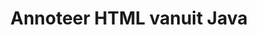 ---
############################# Static ############################
layout: "auto-gen-annotation"

############################# Head ############################
head_title: "Java HTML Annotatie-API Annotatie in C#"
head_description: "Java API voor het maken en annoteren van populaire annotatietypen van HTML, afbeeldingen, tekeningen en documentbestandsindelingen."

############################# Header ############################
title: "Annoteer HTML vanuit Java"
description: ""
bg_image: "https://cms.admin.containerize.com/templates/aspose/App_Themes/V3/images/bg/header1.png"
bg_overlay: false
button:
    enable: true
    icon: "fas fa-arrow-down"
    label: "Download gratis proefversie"
    link: "https://downloads.groupdocs.com/annotation/java"

############################# About ############################
about:
    enable: true
    title: "Over GroupDocs.Annotatie voor Java API"
    content: |
        GroupDocs.Annotation for Java API is een bibliotheek waarmee u annotaties kunt toevoegen aan PDF, Word en andere documenten op Mac, Windows of Ubuntu. [GroupDocs.Annotation for Java](/annotation/java) is een native Java API voor het beheren van annotaties met uitgebreide ondersteuning voor het maken, toevoegen, bewerken, verwijderen, extraheren en exporteren van annotaties van afbeeldingen en diverse andere documenten. De volledige lijst met ondersteunde documentindelingen die u kunt zien op deze [pagina](https://docs.groupdocs.com/annotation/java/supported-document-formats/).
        Met deze bibliotheek kunt u niet alleen met HTML-documenten werken, maar ook met vele andere soorten documenten, zoals Word, Excel, PowerPoint, Outlook-e-mails, Visio, Adobe, OpenDocument, OpenOffice, Photoshop, AutoCad en vele anderen.
        Met de GroupDocs.Annotation for Java API kunt u nieuwe notities maken en toevoegen, annotaties bewerken, opmerkingen en annotaties extraheren en ze uit documenten verwijderen. De bibliotheek ondersteunt 13 verschillende annotatietypen, waaronder tekst, polylijn, gebied, onderstreping, punt, watermerk, pijl, ellips, tekstvervanging, afstand, tekstveld, redactie van bronnen in PDF, HTML, Microsoft Word-documenten, spreadsheets, diagrammen, presentaties, tekeningen, afbeeldingen en vele andere bestandsformaten.
        Het voorbeeld (zie hieronder) demonstreert het werken met een HTML-document, in dit voorbeeld kunt u de belangrijkste stappen zien van het werken met GroupDocs. Annotatie: stel een licentie in, open een document waarmee u wilt werken, maak een annotatie, gegevensobjecten toevoegen om annotatie-eigenschappen in te stellen volgens uw vereisten en het resultaat opslaan op de gewenste plaats. U kunt ook meer details bekijken over de ondersteunde functies op onze github [pagina](https://github.com/groupdocs-annotation/GroupDocs.Annotation-for-Java), of in onze product [documentatie](https://docs.groupdocs.com/annotation/java/getting-started/).

############################# Steps ############################
howTo_Add:
steps_Add:
    enable: true
    title_left: "Stappen om annotaties toe te voegen aan HTML in Java"
    content_left: |
        [GroupDocs.Annotation](/annotation/java/) maakt het gemakkelijk voor Java-ontwikkelaars om verschillende annotatietypes toe te voegen aan HTML-bestanden binnen elke op Java gebaseerde applicatie door een paar eenvoudige stappen te implementeren.
        *   Maak Reply-objecten met commentaar en datum.
        *   Maak een AreaAnnotation-object, stel gebiedsopties in en voeg antwoorden toe.
        *   Maak een Annotator-object en voeg een gebiedsannotatie toe.
        *   Sla uitvoerbestand op.
    title_right: "systeem vereisten"
    content_right: |
        GroupDocs.Annotation for Java API's worden ondersteund op alle belangrijke platforms en besturingssystemen. Voordat u de onderstaande code uitvoert, moet u ervoor zorgen dat de volgende vereisten op uw systeem zijn geïnstalleerd.
        *   Besturingssystemen: Microsoft Windows, Linux, MacOS
        *   Ontwikkelomgeving: NetBeans, Intellij IDEA, Eclipse etc
        *   Java Runtime Environment: Java 7 (1.7) en hoger
        *   Download de nieuwste versie van GroupDocs.Annotation voor Java van [GroupDocs Artifact Repository](https://repository.groupdocs.com/webapp/#/artifacts/browse/tree/General/repo/com/groupdocs/groupdocs-annotation)

############################# Preview ############################
preview_Add:
    enable: true
    title: Annotatievoorbeeld en codevoorbeeld
    content: |
        ![Annotation preview image](https://docs.groupdocs.com/annotation/java/images/add-area-annotation.png)
    code: |
        ```java
        // Create an instance of Reply class and add comments
        Reply firstReply = new Reply();
        firstReply.setComment("First comment");
        firstReply.setRepliedOn(Calendar.getInstance().getTime());
        
        Reply secondReply = new Reply();
        secondReply.setComment("Second comment");
        secondReply.setRepliedOn(Calendar.getInstance().getTime());
        
        List<Reply> replies = new ArrayList<Reply>();
        replies.add(firstReply);
        replies.add(secondReply);
        
        // Create an instance of AreaAnnotation class and set options
        AreaAnnotation area = new AreaAnnotation();
        area.setBackgroundColor(65535);
        area.setBox(new Rectangle(100, 100, 100, 100));
        area.setCreatedOn(Calendar.getInstance().getTime());
        area.setMessage("This is area annotation");
        area.setOpacity(0.7);
        area.setPageNumber(0);
        area.setPenColor(65535);
        area.setPenStyle(PenStyle.Dot);
        area.setPenWidth((byte) 3);
        area.setReplies(replies);
        
        // Create an instance of Annotator class
        Annotator annotator = new Annotator("input.bmp");
        
        // Add annotation
        annotator.add(area);
        
        // Save to file
        annotator.save("output.bmp");
        annotator.dispose();
        ```

############################# Steps ############################
howTo_Remove:
steps_Remove:
    enable: true
    title_left: "Stappen om annotaties te verwijderen uit HTML in Java"
    content_left: |
        [GroupDocs.Annotation](/annotation/java/) maakt het gemakkelijker voor Java-ontwikkelaars om annotatiedetails te verwijderen uit HTML-bestanden binnen elke op Java gebaseerde applicatie door een paar eenvoudige stappen te implementeren.
        *   Maak Reply-objecten met commentaar en datum.
        *   Maak een Instantie van het SaveOptions-object en stel AnnotationTypes = AnnotationType.None in.
        *   Roep de opslagmethode aan met het resulterende documentpad of -stroom en SaveOptions-object.

############################# Preview ############################
preview_Remove:
    enable: true
    code: |
        ```java
        // Create an instance of Annotator class 
        Annotator annotator = new Annotator("C://input.bmp");

        // Remove annotation by set type None 
        SaveOptions saveOptions = new SaveOptions();
        saveOptions.setAnnotationTypes(AnnotationType.None);

        // Save annotation to output file
        annotator.save("C://output.bmp", saveOptions);
        annotator.dispose();
        ```

############################# Steps ############################
howTo_Edit:
steps_Edit:
    enable: true
    title_left: "Stappen om annotaties van HTML in Java te bewerken"
    content_left: |
        [GroupDocs.Annotation](/annotation/java/) maakt het gemakkelijker voor Java-ontwikkelaars om verschillende annotatie-eigenschappen van HTML-bestanden binnen elke op Java gebaseerde applicatie bij te werken door een paar eenvoudige stappen te implementeren.
        *   Maak een instantie van het Annotator-object met invoerdocumentpad of -stroom met geïnstantieerde LoadOptions met ImportAnnotations = true.
        *   Maak een AnnotationBase-implementatie en stel de id van de bestaande annotatie in (als de annotatie met die id niet wordt gevonden, wordt er niets gewijzigd) of de padlijst met annotaties (alle bestaande annotaties worden verwijderd).
        *   Roep de updatemethode van het Annotator-object aan met doorgegeven annotaties.
        *   Roep de opslagmethode aan met het resulterende documentpad of -stroom en SaveOptions-object.

############################# Preview ############################
preview_Edit:
    enable: true
    code: |
        ```java
        String outputPath = "UpdateAnnotation.bmp";

        // Create an instance of Annotator class
        Annotator annotator = new Annotator("input.bmp");
        
        // Create an instance of Reply class for first example and add comments
        Reply reply1 = new Reply();
        reply1.setComment("Original first comment");
        reply1.setRepliedOn(Calendar.getInstance().getTime());
        
        Reply reply2 = new Reply();
        reply2.setComment("Original second comment");
        reply2.setRepliedOn(Calendar.getInstance().getTime());
        
        java.util.List replies = new ArrayList();
        replies.add(reply1);
        replies.add(reply2);
        
        // Create an instance of AreaAnnotation class and set options
        AreaAnnotation original = new AreaAnnotation();
        original.setId(1);
        original.setBackgroundColor(65535);
        original.setBox(new Rectangle(100, 100, 100, 100));
        original.setCreatedOn(Calendar.getInstance().getTime());
        original.setMessage("This is original annotation");
        original.setReplies(replies);
        
        // Add original annotation
        annotator.add(original);
        annotator.save(outputPath);
        annotator.dispose();
        
        LoadOptions loadOptions = new LoadOptions();
        
        // Open annotated document
        Annotator annotator1 = new Annotator(outputPath, loadOptions);
        
        // Create an instance of Reply class for update first example
        Reply reply3 = new Reply();
        reply3.setComment("Updated first comment");
        reply3.setRepliedOn(Calendar.getInstance().getTime());
        
        Reply reply4 = new Reply();
        reply4.setComment("Updated second comment");
        reply4.setRepliedOn(Calendar.getInstance().getTime());
        
        java.util.List replies1 = new ArrayList();
        replies1.add(reply3);
        replies1.add(reply4);

        // Suggest we want change some properties of existed annotation
        AreaAnnotation updated = new AreaAnnotation();
        updated.setId(1);
        updated.setBackgroundColor(255);
        updated.setBox(new Rectangle(0, 0, 50, 200));
        updated.setCreatedOn(Calendar.getInstance().getTime());
        updated.setMessage("This is updated annotation");
        updated.setReplies(replies1);
        
        // Update and save annotation
        annotator1.update(updated);
        annotator1.save(outputPath);
        annotator1.dispose();
        ```

############################# Steps ############################
howTo_Extract:
steps_Extract:
    enable: true
    title_left: "Stappen om annotaties te extraheren uit HTML in Java"
    content_left: |
        [GroupDocs.Annotation](/annotation/java/) maakt het gemakkelijk voor Java-ontwikkelaars om documenten te annoteren en annotatie-informatie te extraheren uit HTML-bestanden binnen elke op Java gebaseerde applicatie door een paar eenvoudige stappen te implementeren.
        *   Maak Reply-objecten met commentaar en datum.
        *   Maak een Instantie van het LoadOptions-object en roep SetImportAnnotations aan met het argument True.
        *   Definieer variabele met type Lijst.
        *   Roep de get-methode aan en retourneer het resultaat naar de bovenstaande variabele.

############################# Preview ############################
preview_Extract:
    enable: true
    code: |
        ```java
        // For using this example input file ("annotated.bmp") must be with annotations
        LoadOptions loadOptions = new LoadOptions();
        
        // Create an instance of Annotator class and get annotations
        final Annotator annotator = new Annotator("annotated.bmp", loadOptions);
        List annotations = annotator.get();
        ```

############################# Demos ############################
demos:
    enable: true
    title: "Live demo's om annotaties aan documenten en afbeeldingen toe te voegen, te verwijderen, te bewerken en te extraheren"
    content: |
        Voeg nu annotaties toe aan, verwijder, bewerk en extraheer annotaties naar het bestand HTML door naar de website [GroupDocs.Annotation Live Demos](https://products.groupdocs.app/annotation/family) te gaan. De live demo heeft de volgende voordelen

############################# About Formats ############################
about_formats:
    enable: true
    format:
        # format loop
        - icon: "far fa-file-html"
          title: "Over HTML bestandsindeling"
          content: |
            HTML (Hyper Text Markup Language) is de extensie voor webpagina's die zijn gemaakt voor weergave in browsers. HTML, bekend als de taal van het web, is geëvolueerd met vereisten voor nieuwe informatievereisten die moeten worden weergegeven als onderdeel van webpagina's. De nieuwste variant staat bekend als HTML 5 en biedt veel flexibiliteit voor het werken met de taal. HTML-pagina's worden ontvangen van de server, waar deze worden gehost, of kunnen ook vanaf een lokaal systeem worden geladen. Elke HTML-pagina is opgebouwd uit HTML-elementen zoals formulieren, tekst, afbeeldingen, animaties, links, enz. Deze elementen worden weergegeven door tags zoals img, a, p en verschillende andere waarbij elke tag een begin en een einde heeft. Het kan ook applicaties insluiten die zijn geschreven in scripttalen zoals JavaScript en Style Sheets (CSS) voor een algemene weergave van de lay-out.

          link: "https://docs.fileformat.com/image/html/"

############################# More Formats ############################
more_formats:
    enable: true
    title: "Werken met andere populaire documentindelingen"
    content: |
        Werk annotatie-eigenschappen bij van enkele van de populaire bestandsindelingen, zoals hieronder vermeld.
    format:
        # format loop
        - name: "Annotate PDF document"
          link: "https://products.groupdocs.com/annotation/java/pdf/"
          description: "Adobe Portable Document Format"

        # format loop
        - name: "Annotate DOC document"
          link: "https://products.groupdocs.com/annotation/java/doc/"
          description: "Microsoft Word Document"

        # format loop
        - name: "Annotate DOCM document"
          link: "https://products.groupdocs.com/annotation/java/docm/"
          description: "Microsoft Word Macro-Enabled Document"

        # format loop
        - name: "Annotate DOCX document"
          link: "https://products.groupdocs.com/annotation/java/docx/"
          description: "Microsoft Word Open XML Document"

        # format loop
        - name: "Annotate DOT document"
          link: "https://products.groupdocs.com/annotation/java/dot/"
          description: "Microsoft Word Document Template"

        # format loop
        - name: "Annotate DOTX document"
          link: "https://products.groupdocs.com/annotation/java/dotx/"
          description: "Word Open XML Document Template"

        # format loop
        - name: "Annotate RTF document"
          link: "https://products.groupdocs.com/annotation/java/rtf/"
          description: "Rich Text Document"

        # format loop
        - name: "Annotate ODT document"
          link: "https://products.groupdocs.com/annotation/java/odt/"
          description: "Open Document Text"

        # format loop
        - name: "Annotate XLS document"
          link: "https://products.groupdocs.com/annotation/java/xls/"
          description: "Microsoft Excel Binary File Format"

        # format loop
        - name: "Annotate XLSX document"
          link: "https://products.groupdocs.com/annotation/java/xlsx/"
          description: "Microsoft Excel Open XML Spreadsheet"

        # format loop
        - name: "Annotate XLSM document"
          link: "https://products.groupdocs.com/annotation/java/xlsm/"
          description: "Microsoft Excel Macro-Enabled Spreadsheet"

        # format loop
        - name: "Annotate XLSB document"
          link: "https://products.groupdocs.com/annotation/java/xlsb/"
          description: "Microsoft Excel Binary Worksheet"

        # format loop
        - name: "Annotate ODS document"
          link: "https://products.groupdocs.com/annotation/java/ods/"
          description: "Open Document Spreadsheet"

        # format loop
        - name: "Annotate PPT document"
          link: "https://products.groupdocs.com/annotation/java/ppt/"
          description: "PowerPoint Presentation"

        # format loop
        - name: "Annotate PPTX document"
          link: "https://products.groupdocs.com/annotation/java/pptx/"
          description: "PowerPoint Open XML Presentation"

        # format loop
        - name: "Annotate PPSX document"
          link: "https://products.groupdocs.com/annotation/java/ppsx/"
          description: "PowerPoint Open XML Slide Show"

        # format loop
        - name: "Annotate POTM document"
          link: "https://products.groupdocs.com/annotation/java/potm/"
          description: "Microsoft PowerPoint Template"

        # format loop
        - name: "Annotate PPTM document"
          link: "https://products.groupdocs.com/annotation/java/pptm/"
          description: "Microsoft PowerPoint Presentation"

        # format loop
        - name: "Annotate PPS document"
          link: "https://products.groupdocs.com/annotation/java/pps/"
          description: "Microsoft PowerPoint 97-2003 Slide Show"

        # format loop
        - name: "Annotate ODP document"
          link: "https://products.groupdocs.com/annotation/java/odp/"
          description: "OpenDocument Presentation"

        # format loop
        - name: "Annotate HTML document"
          link: "https://products.groupdocs.com/annotation/java/html/"
          description: "HyperText Markup Language"

        # format loop
        - name: "Annotate TIFF document"
          link: "https://products.groupdocs.com/annotation/java/tiff/"
          description: "Tagged Image File Format"

        # format loop
        - name: "Annotate JPEG document"
          link: "https://products.groupdocs.com/annotation/java/jpeg/"
          description: "JPEG Image"

        # format loop
        - name: "Annotate PNG document"
          link: "https://products.groupdocs.com/annotation/java/png/"
          description: "Portable Network Graphic"

        # format loop
        - name: "Annotate EML document"
          link: "https://products.groupdocs.com/annotation/java/eml/"
          description: "E-mail Message"

        # format loop
        - name: "Annotate MSG document"
          link: "https://products.groupdocs.com/annotation/java/msg/"
          description: "Microsoft Outlook E-mail Message"

        # format loop
        - name: "Annotate VSD document"
          link: "https://products.groupdocs.com/annotation/java/vsd/"
          description: "Microsoft Visio 2003-2010 Drawing"

        # format loop
        - name: "Annotate VSDX document"
          link: "https://products.groupdocs.com/annotation/java/vsdx/"
          description: "Microsoft Visio Drawing"

        # format loop
        - name: "Annotate VSS document"
          link: "https://products.groupdocs.com/annotation/java/vss/"
          description: "Microsoft Visio 2003-2010 Stencil"

        # format loop
        - name: "Annotate VST document"
          link: "https://products.groupdocs.com/annotation/java/vst/"
          description: "Microsoft Visio 2013 Stencil"

        # format loop
        - name: "Annotate DWG document"
          link: "https://products.groupdocs.com/annotation/java/dwg/"
          description: "Autodesk Design Data Formats"

        # format loop
        - name: "Annotate DXF document"
          link: "https://products.groupdocs.com/annotation/java/dxf/"
          description: "AutoCAD Drawing Interchange"

        # format loop
        - name: "Annotate DCM document"
          link: "https://products.groupdocs.com/annotation/java/dcm/"
          description: "Digital Imaging and Communications in Medicine"

        # format loop
        - name: "Annotate WMF document"
          link: "https://products.groupdocs.com/annotation/java/wmf/"
          description: "Windows Metafile"

        # format loop
        - name: "Annotate EMF document"
          link: "https://products.groupdocs.com/annotation/java/emf/"
          description: "Enhanced Metafile Format"


############################# Back to top ###############################
back_to_top:
    enable: true
---